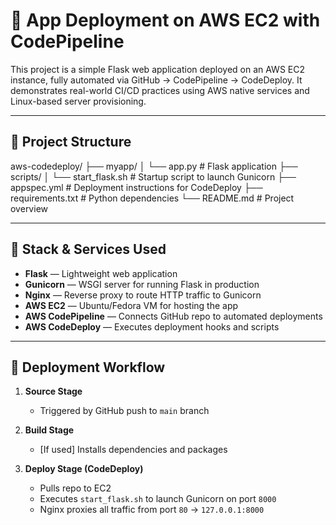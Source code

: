 # 🚀 App Deployment on AWS EC2 with CodePipeline

This project is a simple Flask web application deployed on an AWS EC2 instance, fully automated via GitHub → CodePipeline → CodeDeploy. It demonstrates real-world CI/CD practices using AWS native services and Linux-based server provisioning.

---

## 📁 Project Structure
aws-codedeploy/ ├── myapp/ │   └── app.py               # Flask application ├── scripts/ │   └── start_flask.sh       # Startup script to launch Gunicorn ├── appspec.yml              # Deployment instructions for CodeDeploy ├── requirements.txt         # Python dependencies └── README.md                # Project overview

---

## 🧱 Stack & Services Used

- **Flask** — Lightweight web application
- **Gunicorn** — WSGI server for running Flask in production
- **Nginx** — Reverse proxy to route HTTP traffic to Gunicorn
- **AWS EC2** — Ubuntu/Fedora VM for hosting the app
- **AWS CodePipeline** — Connects GitHub repo to automated deployments
- **AWS CodeDeploy** — Executes deployment hooks and scripts

---

## 🔁 Deployment Workflow

1. **Source Stage**
   - Triggered by GitHub push to `main` branch

2. **Build Stage**
   - [If used] Installs dependencies and packages

3. **Deploy Stage (CodeDeploy)**
   - Pulls repo to EC2
   - Executes `start_flask.sh` to launch Gunicorn on port `8000`
   - Nginx proxies all traffic from port `80` → `127.0.0.1:8000`



